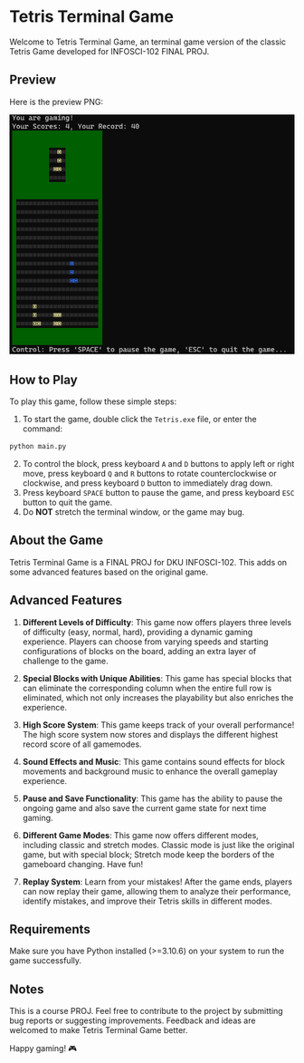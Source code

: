# Tetris Terminal Game

Welcome to Tetris Terminal Game, an terminal game version of the classic Tetris Game developed for INFOSCI-102 FINAL PROJ.

## Preview
Here is the preview PNG:
<div align="center">
  <img src="Preview.png" alt="Preview">
</div>

## How to Play

To play this game, follow these simple steps:

1. To start the game, double click the `Tetris.exe` file, or enter the command:
```bash
python main.py
```
2. To control the block, press keyboard `A` and `D` buttons to apply left or right move, press keyboard `Q` and `R` buttons to rotate counterclockwise or clockwise, and press keyboard `D` button to immediately drag down.
3. Press keyboard `SPACE` button to pause the game, and press keyboard `ESC` button to quit the game.
4. Do __NOT__ stretch the terminal window, or the game may bug.

## About the Game

Tetris Terminal Game is a FINAL PROJ for DKU INFOSCI-102. This adds on some advanced features based on the original game.

## Advanced Features

1. __Different Levels of Difficulty__: This game now offers players three levels of difficulty (easy, normal, hard), providing a dynamic gaming experience. Players can choose from varying speeds and starting configurations of blocks on the board, adding an extra layer of challenge to the game.

2. __Special Blocks with Unique Abilities__: This game has special blocks that can eliminate the corresponding column when the entire full row is eliminated, which not only increases the playability but also enriches the experience.

4. __High Score System__: This game keeps track of your overall performance! The high score system now stores and displays the different highest record score of all gamemodes.

5. __Sound Effects and Music__: This game contains sound effects for block movements and background music to enhance the overall gameplay experience.

6. __Pause and Save Functionality__: This game has the ability to pause the ongoing game and also save the current game state for next time gaming.

7. __Different Game Modes__: This game now offers different modes, including classic and stretch modes. Classic mode is just like the original game, but with special block; Stretch mode keep the borders of the gameboard changing. Have fun!

8. __Replay System__: Learn from your mistakes! After the game ends, players can now replay their game, allowing them to analyze their performance, identify mistakes, and improve their Tetris skills in different modes.

## Requirements

Make sure you have Python installed (>=3.10.6) on your system to run the game successfully.

## Notes

This is a course PROJ. Feel free to contribute to the project by submitting bug reports or suggesting improvements. Feedback and ideas are welcomed to make Tetris Terminal Game better.

Happy gaming! 🎮
